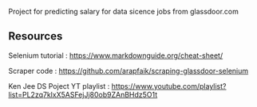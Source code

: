 Project for predicting salary for data sicence jobs from glassdoor.com

## Resources

Selenium tutorial : https://www.markdownguide.org/cheat-sheet/

Scraper code : https://github.com/arapfaik/scraping-glassdoor-selenium

Ken Jee DS Poject YT playlist : https://www.youtube.com/playlist?list=PL2zq7klxX5ASFejJj80ob9ZAnBHdz5O1t

